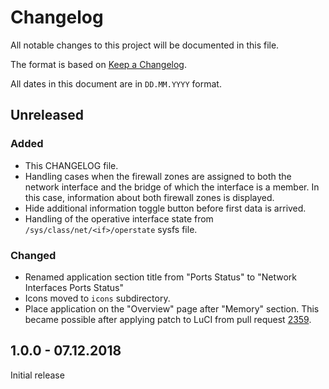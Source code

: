 # Changelog

All notable changes to this project will be documented in this file.

The format is based on [Keep a Changelog](https://keepachangelog.com/en/1.0.0/).

All dates in this document are in `DD.MM.YYYY` format.

## Unreleased
### Added
- This CHANGELOG file.
- Handling cases when the firewall zones are assigned to both the network
  interface and the bridge of which the interface is a member. In this case,
  information about both firewall zones is displayed.
- Hide additional information toggle button before first data is arrived.
- Handling of the operative interface state from `/sys/class/net/<if>/operstate`
  sysfs file.

### Changed
- Renamed application section title from "Ports Status" to "Network Interfaces
  Ports Status"
- Icons moved to `icons` subdirectory.
- Place application on the "Overview" page after "Memory" section.
  This became possible after applying patch to LuCI from pull request
  [2359](https://github.com/openwrt/luci/pull/2359).

## 1.0.0 - 07.12.2018

Initial release
